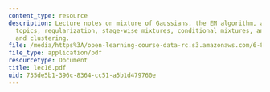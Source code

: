 ```yaml
---
content_type: resource
description: Lecture notes on mixture of Gaussians, the EM algorithm, additional mixture
  topics, regularization, stage-wise mixtures, conditional mixtures, and mixture models
  and clustering.
file: /media/https%3A/open-learning-course-data-rc.s3.amazonaws.com/6-867-machine-learning-fall-2006/735de5b1396c8364cc51a5b1d479760e_lec16.pdf
file_type: application/pdf
resourcetype: Document
title: lec16.pdf
uid: 735de5b1-396c-8364-cc51-a5b1d479760e
---
```

